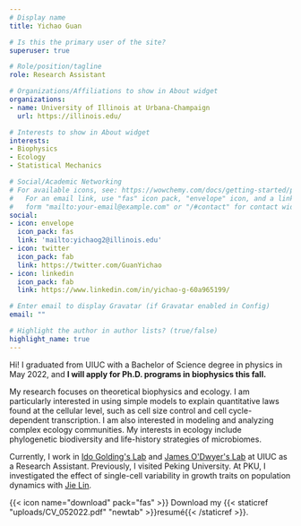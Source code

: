 ```yaml
---
# Display name
title: Yichao Guan

# Is this the primary user of the site?
superuser: true

# Role/position/tagline
role: Research Assistant

# Organizations/Affiliations to show in About widget
organizations:
- name: University of Illinois at Urbana-Champaign
  url: https://illinois.edu/

# Interests to show in About widget
interests:
- Biophysics
- Ecology
- Statistical Mechanics

# Social/Academic Networking
# For available icons, see: https://wowchemy.com/docs/getting-started/page-builder/#icons
#   For an email link, use "fas" icon pack, "envelope" icon, and a link in the
#   form "mailto:your-email@example.com" or "/#contact" for contact widget.
social:
- icon: envelope
  icon_pack: fas
  link: 'mailto:yichaog2@illinois.edu'
- icon: twitter
  icon_pack: fab
  link: https://twitter.com/GuanYichao
- icon: linkedin
  icon_pack: fab
  link: https://www.linkedin.com/in/yichao-g-60a965199/

# Enter email to display Gravatar (if Gravatar enabled in Config)
email: ""

# Highlight the author in author lists? (true/false)
highlight_name: true
---
```


Hi! I graduated from UIUC with a Bachelor of Science degree in physics in May 2022, and **I will apply for Ph.D. programs in biophysics this fall.**

My research focuses on theoretical biophysics and ecology. I am particularly interested in using simple models to explain quantitative laws found at the cellular level, such as cell size control and cell cycle-dependent transcription. I am also interested in modeling and analyzing complex ecology communities. My interests in ecology include phylogenetic biodiversity and life-history strategies of microbiomes.

Currently, I work in [Ido Golding's Lab](https://bacteriophysics.web.illinois.edu/) and [James O'Dwyer's Lab](http://publish.illinois.edu/odwyerlab/) at UIUC as a Research Assistant. Previously, I visited Peking University. At PKU, I investigated the effect of single-cell variability in growth traits on population dynamics with [Jie Lin](http://cqb.pku.edu.cn/jlingroup/htmls/Members/Member_Linjie.html).

{{< icon name="download" pack="fas" >}} Download my {{< staticref "uploads/CV_052022.pdf" "newtab" >}}resumé{{< /staticref >}}.
